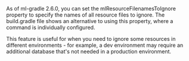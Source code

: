 As of ml-gradle 2.6.0, you can set the mlResourceFilenamesToIgnore property to specify the names of all resource
files to ignore. The build.gradle file shows an alternative to using this property, where a command is individually
configured. 

This feature is useful for when you need to ignore some resources in different environments - for example, a dev 
environment may require an additional database that's not needed in a production environment.
